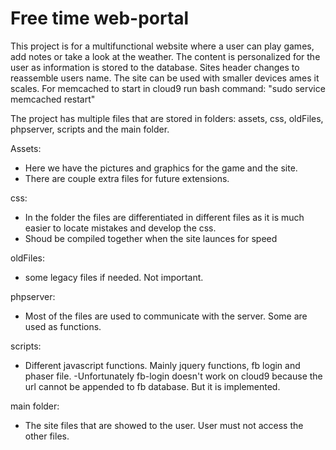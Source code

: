 # Free time web-portal

This project is for a multifunctional website where a user can 
play games, add notes or take a look at the weather. The content is personalized
for the user as information is stored to the database. Sites header changes to reassemble users 
name. The site can be used with smaller devices ames it scales.
For memcached to start in cloud9 run bash command: "sudo service memcached restart"

The project has multiple files that are stored in folders:
assets, css, oldFiles, phpserver, scripts and the main folder.

Assets:
   - Here we have the pictures and graphics for the game and the site.
   - There are couple extra files for future extensions.

css:
   - In the folder the files are differentiated in different files as it 
   is much easier to locate mistakes and develop the css.
   - Shoud be compiled together when the site launces for speed
   
oldFiles:
   - some legacy files if needed. Not important.
   
phpserver:
   - Most of the files are used to communicate with the server. Some
   are used as functions.
   
scripts:
   - Different javascript functions. Mainly jquery functions, fb login and phaser file. 
   -Unfortunately fb-login doesn't work on cloud9 because the url cannot be appended to fb database. But it is
   implemented.
   
main folder:
   - The site files that are showed to the user. User must not access the other files. 
   
       
